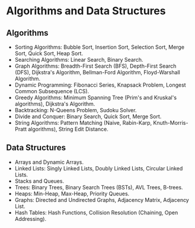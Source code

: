 # Algorithms and Data Structures

## Algorithms
- Sorting Algorithms: Bubble Sort, Insertion Sort, Selection Sort, Merge Sort, Quick Sort, Heap Sort.
- Searching Algorithms: Linear Search, Binary Search.
- Graph Algorithms: Breadth-First Search (BFS), Depth-First Search (DFS), Dijkstra's Algorithm, Bellman-Ford Algorithm, Floyd-Warshall Algorithm.
- Dynamic Programming: Fibonacci Series, Knapsack Problem, Longest Common Subsequence (LCS).
- Greedy Algorithms: Minimum Spanning Tree (Prim's and Kruskal's algorithms), Dijkstra's Algorithm.
- Backtracking: N-Queens Problem, Sudoku Solver.
- Divide and Conquer: Binary Search, Quick Sort, Merge Sort.
- String Algorithms: Pattern Matching (Naive, Rabin-Karp, Knuth-Morris-Pratt algorithms), String Edit Distance.

## Data Structures
- Arrays and Dynamic Arrays.
- Linked Lists: Singly Linked Lists, Doubly Linked Lists, Circular Linked Lists.
- Stacks and Queues.
- Trees: Binary Trees, Binary Search Trees (BSTs), AVL Trees, B-trees.
- Heaps: Min-Heap, Max-Heap, Priority Queues.
- Graphs: Directed and Undirected Graphs, Adjacency Matrix, Adjacency List.
- Hash Tables: Hash Functions, Collision Resolution (Chaining, Open Addressing).
